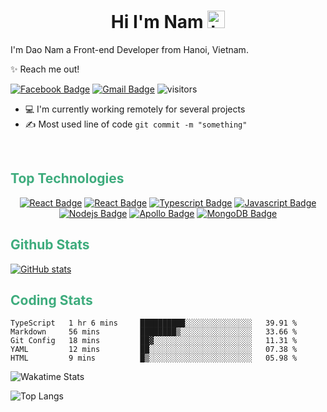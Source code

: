 <h1 align="center">Hi I'm Nam <img src="https://user-images.githubusercontent.com/1303154/88677602-1635ba80-d120-11ea-84d8-d263ba5fc3c0.gif" width="28px" alt="hi"></h1>

I'm Dao Nam a Front-end Developer from Hanoi, Vietnam.

✨ Reach me out!

[![Facebook Badge](https://img.shields.io/badge/-namee2810-14A0F9?style=flat-square&labelColor=14A0F9&logo=facebook&logoColor=white)](https://www.facebook.com/namee2810/)
[![Gmail Badge](https://img.shields.io/badge/-dvn281002-EA4335?style=flat-square&labelColor=EA4335&logo=gmail&logoColor=white)](mailto:dvn281002@gmail.com)
![visitors](https://visitor-badge.glitch.me/badge?page_id=Namee2810.Namee2810)

- 💻 I'm currently working remotely for several projects
- ✍️ Most used line of code `git commit -m "something"`

<br/>

<h2 style="color: #3EAC7D;">Top Technologies</h2>

<div align="center">

[![React Badge](https://img.shields.io/badge/-Next.JS-000?style=for-the-badge&labelColor=000&logo=next.js&logoColor=fff)](#)
[![React Badge](https://img.shields.io/badge/-React-61DBFB?style=for-the-badge&labelColor=000&logo=react&logoColor=61DBFB)](#)
[![Typescript Badge](https://img.shields.io/badge/-Typescript-3178C6?style=for-the-badge&labelColor=000&logo=typescript&logoColor=3178C6)](#) 
[![Javascript Badge](https://img.shields.io/badge/-Javascript-F7DF1E?style=for-the-badge&labelColor=000&logo=javascript&logoColor=F7DF1E)](#) 
[![Nodejs Badge](https://img.shields.io/badge/-Node.JS-339933?style=for-the-badge&labelColor=000&logo=node.js&logoColor=339933)](#) 
[![Apollo Badge](https://img.shields.io/badge/-Apollo--GraphQL-311C87?style=for-the-badge&labelColor=000&logo=apollographql&logoColor=311C87)](#)
[![MongoDB Badge](https://img.shields.io/badge/-MongoDB-47A248?style=for-the-badge&labelColor=000&logo=mongodb&logoColor=47A248)](#) 

</div>

<h2 style="color: #3EAC7D;">Github Stats</h2>

[![GitHub stats](https://github-readme-stats.vercel.app/api?username=Namee2810&show_icons=true&theme=vue-dark)](https://github.com/Namee2810/Namee2810)


<h2 style="color: #3EAC7D;">Coding Stats</h2>

<!--START_SECTION:waka-->
```text
TypeScript   1 hr 6 mins     ██████████░░░░░░░░░░░░░░░   39.91 % 
Markdown     56 mins         ████████▒░░░░░░░░░░░░░░░░   33.66 % 
Git Config   18 mins         ██▓░░░░░░░░░░░░░░░░░░░░░░   11.31 % 
YAML         12 mins         ██░░░░░░░░░░░░░░░░░░░░░░░   07.38 % 
HTML         9 mins          █▒░░░░░░░░░░░░░░░░░░░░░░░   05.98 % 
```
<!--END_SECTION:waka-->

<p>
<img src="https://github-readme-stats.vercel.app/api/wakatime?username=Namee2810&theme=vue-dark" alt="Wakatime Stats"/>
<p>

<p>
<img  src="https://github-readme-stats.vercel.app/api/top-langs/?username=Namee2810&theme=vue-dark&langs_count=10&layout=compact" alt="Top Langs"/>
<p>
